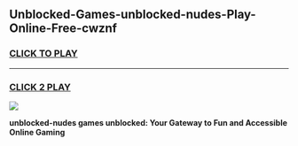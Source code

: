
## Unblocked-Games-unblocked-nudes-Play-Online-Free-cwznf
<h3>
<a href="https://premium76.site?title=unblocked-nudes&ref=26A">CLICK TO PLAY</a></h3>
<hr>

<h3>
<a href="https://premium76.site?title=unblocked-nudes&ref=26A">CLICK 2 PLAY</a>
  
</h3>

<a href="https://premium76.site?title=unblocked-nudes&ref=26A"><img src="https://clearcache.store/games.png"></a>


**unblocked-nudes games unblocked: Your Gateway to Fun and Accessible Online Gaming**
